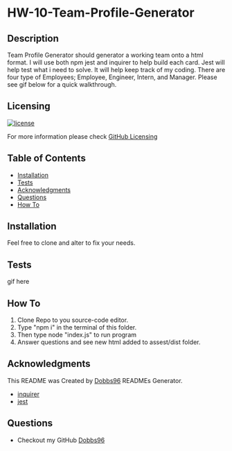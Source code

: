 # HW-10-Team-Profile-Generator

## Description

Team Profile Generator should generator a working team onto a html format. I will use both npm jest and inquirer to help build each card. Jest will help test what i need to solve. It will help keep track of my coding. There are four type of Employees; Employee, Engineer, Intern, and Manager. Please see gif below for a quick walkthrough.

## Licensing

[![license](https://img.shields.io/badge/license-MIT-blue)](https://shields.io)

For more information please check [GitHub Licensing](https://docs.github.com/en/github/creating-cloning-and-archiving-repositories/creating-a-repository-on-github/licensing-a-repository)

## Table of Contents

- [Installation](#installation)
- [Tests](#tests)
- [Acknowledgments](#acknowledgments)
- [Questions](#questions)
- [How To](#how-to)

## Installation

Feel free to clone and alter to fix your needs.

## Tests

gif here

## How To

1. Clone Repo to you source-code editor.
2. Type "npm i" in the terminal of this folder.
3. Then type node "index.js" to run program
4. Answer questions and see new html added to assest/dist folder.

## Acknowledgments

This README was Created by [Dobbs96](https://github.com/Dobbs96) READMEs Generator.

- [inquirer](https://www.npmjs.com/package/inquirer)
- [jest](https://www.npmjs.com/package/jest)

## Questions

- Checkout my GitHub [Dobbs96](https://github.com/Dobbs96)
